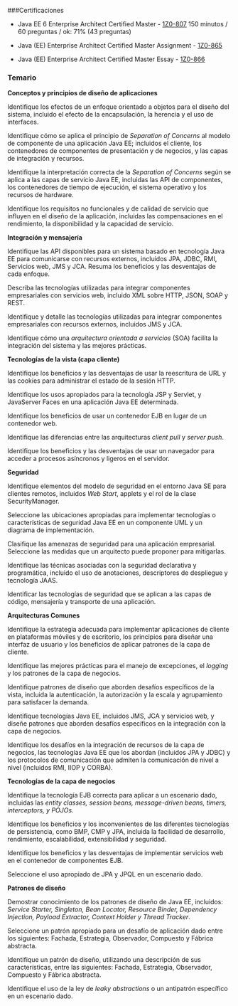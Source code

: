 ###Certificaciones

 * Java EE 6 Enterprise Architect Certified Master - [1Z0-807](https://education.oracle.com/es/java-ee-6-enterprise-architect-certified-master/pexam_1Z0-807)
 150 minutos / 60 preguntas / ok: 71% (43 preguntas) 

 * Java (EE) Enterprise Architect Certified Master Assignment - [1Z0-865](https://education.oracle.com/es/java-ee-enterprise-architect-certified-master-assignment/pexam_1Z0-865)

 * Java (EE) Enterprise Architect Certified Master Essay - [1Z0-866]( https://education.oracle.com/java-ee-enterprise-architect-certified-master-essay/pexam_1Z0-866)


### Temario

**Conceptos y principios de diseño de aplicaciones**

Identifique los efectos de un enfoque orientado a objetos para el diseño del sistema, incluido el efecto de la encapsulación, la herencia y el uso de interfaces.

Identifique cómo se aplica el principio de *Separation of Concerns* al modelo de componente de una aplicación Java EE; incluidos el cliente, los contenedores de componentes de presentación y de negocios, y las capas de integración y recursos.

Identifique la interpretación correcta de la *Separation of Concerns* según se aplica a las capas de servicio Java EE, incluidas las API de componentes, los contenedores de tiempo de ejecución, el sistema operativo y los recursos de hardware.

Identifique los requisitos no funcionales y de calidad de servicio que influyen en el diseño de la aplicación, incluidas las compensaciones en el rendimiento, la disponibilidad y la capacidad de servicio.

**Integración y mensajería**

Identifique las API disponibles para un sistema basado en tecnología Java EE para comunicarse con recursos externos, incluidos JPA, JDBC, RMI, Servicios web, JMS y JCA. Resuma los beneficios y las desventajas de cada enfoque.

Describa las tecnologías utilizadas para integrar componentes empresariales con servicios web, incluido XML sobre HTTP, JSON, SOAP y REST.

Identifique y detalle las tecnologías utilizadas para integrar componentes empresariales con recursos externos, incluidos JMS y JCA.

Identifique cómo una *arquitectura orientada a servicios* (SOA) facilita la integración del sistema y las mejores prácticas.

**Tecnologías de la vista (capa cliente)**

Identifique los beneficios y las desventajas de usar la reescritura de URL y las cookies para administrar el estado de la sesión HTTP.

Identifique los usos apropiados para la tecnología JSP y Servlet, y JavaServer Faces en una aplicación Java EE determinada.

Identifique los beneficios de usar un contenedor EJB en lugar de un contenedor web.

Identifique las diferencias entre las arquitecturas *client pull* y *server push*.

Identifique los beneficios y las desventajas de usar un navegador para acceder a procesos asíncronos y ligeros en el servidor.

**Seguridad**

Identifique elementos del modelo de seguridad en el entorno Java SE para clientes remotos, incluidos *Web Start*, applets y el rol de la clase SecurityManager.

Seleccione las ubicaciones apropiadas para implementar tecnologías o características de seguridad Java EE en un componente UML y un diagrama de implementación.

Clasifique las amenazas de seguridad para una aplicación empresarial. Seleccione las medidas que un arquitecto puede proponer para mitigarlas.

Identifique las técnicas asociadas con la seguridad declarativa y programática, incluido el uso de anotaciones, descriptores de despliegue y tecnología JAAS.

Identificar las tecnologías de seguridad que se aplican a las capas de código, mensajería y transporte de una aplicación.

**Arquitecturas Comunes**

Identifique la estrategia adecuada para implementar aplicaciones de cliente en plataformas móviles y de escritorio, los principios para diseñar una interfaz de usuario y los beneficios de aplicar patrones de la capa de cliente.

Identifique las mejores prácticas para el manejo de excepciones, el *logging* y los patrones de la capa de negocios.

Identifique patrones de diseño que aborden desafíos específicos de la vista, incluida la autenticación, la autorización y la escala y agrupamiento para satisfacer la demanda.

Identifique tecnologías Java EE, incluidos JMS, JCA y servicios web, y diseñe patrones que aborden desafíos específicos en la integración con la capa de negocios.

Identifique los desafíos en la integración de recursos de la capa de negocios, las tecnologías Java EE que los abordan (incluidos JPA y JDBC) y los protocolos de comunicación que admiten la comunicación de nivel a nivel (incluidos RMI, IIOP y CORBA).

**Tecnologías de la capa de negocios**

Identifique la tecnología EJB correcta para aplicar a un escenario dado, incluidas las *entity classes, session beans, message-driven beans, timers, interceptors, y POJOs*.

Identifique los beneficios y los inconvenientes de las diferentes tecnologías de persistencia, como BMP, CMP y JPA, incluida la facilidad de desarrollo, rendimiento, escalabilidad, extensibilidad y seguridad.

Identifique los beneficios y las desventajas de implementar servicios web en el contenedor de componentes EJB.

Seleccione el uso apropiado de JPA y JPQL en un escenario dado.

**Patrones de diseño**

Demostrar conocimiento de los patrones de diseño de Java EE, incluidos: *Service Starter, Singleton, Bean Locator, Resource Binder, Dependency Injection, Payload Extractor, Context Holder y Thread Tracker*.

Seleccione un patrón apropiado para un desafío de aplicación dado entre los siguientes: Fachada, Estrategia, Observador, Compuesto y Fábrica abstracta.

Identifique un patrón de diseño, utilizando una descripción de sus características, entre las siguientes: Fachada, Estrategia, Observador, Compuesto y Fábrica abstracta.

Identifique el uso de la ley de *leaky abstractions* o un antipatrón específico en un escenario dado.
